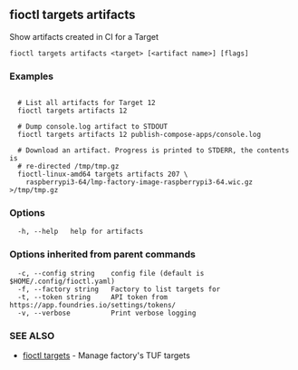 ## fioctl targets artifacts

Show artifacts created in CI for a Target

```
fioctl targets artifacts <target> [<artifact name>] [flags]
```

### Examples

```

  # List all artifacts for Target 12
  fioctl targets artifacts 12

  # Dump console.log artifact to STDOUT
  fioctl targets artifacts 12 publish-compose-apps/console.log

  # Download an artifact. Progress is printed to STDERR, the contents is
  # re-directed /tmp/tmp.gz
  fioctl-linux-amd64 targets artifacts 207 \
    raspberrypi3-64/lmp-factory-image-raspberrypi3-64.wic.gz >/tmp/tmp.gz

```

### Options

```
  -h, --help   help for artifacts
```

### Options inherited from parent commands

```
  -c, --config string    config file (default is $HOME/.config/fioctl.yaml)
  -f, --factory string   Factory to list targets for
  -t, --token string     API token from https://app.foundries.io/settings/tokens/
  -v, --verbose          Print verbose logging
```

### SEE ALSO

* [fioctl targets](fioctl_targets.md)	 - Manage factory's TUF targets

